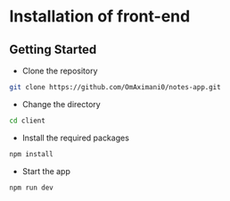 # Installation of front-end

## Getting Started

- Clone the repository
```bash
git clone https://github.com/OmAximani0/notes-app.git
```

- Change the directory
```bash
cd client
```

- Install the required packages
```bash
npm install
```

- Start the app
```bash
npm run dev
```